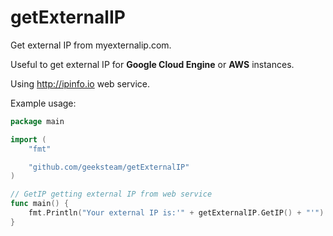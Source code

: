 # getExternalIP
Get external IP from myexternalip.com.

Useful to get external IP for **Google Cloud Engine** or **AWS** instances.

Using http://ipinfo.io web service.

Example usage:
```go
package main

import (
	"fmt"

	"github.com/geeksteam/getExternalIP"
)

// GetIP getting external IP from web service
func main() {
	fmt.Println("Your external IP is:'" + getExternalIP.GetIP() + "'")
}

```
